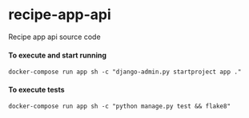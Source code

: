# recipe-app-api
Recipe app api source code

#### To execute and start running 
``` python3
docker-compose run app sh -c "django-admin.py startproject app ."
```

#### To execute tests
```python3
docker-compose run app sh -c "python manage.py test && flake8"
